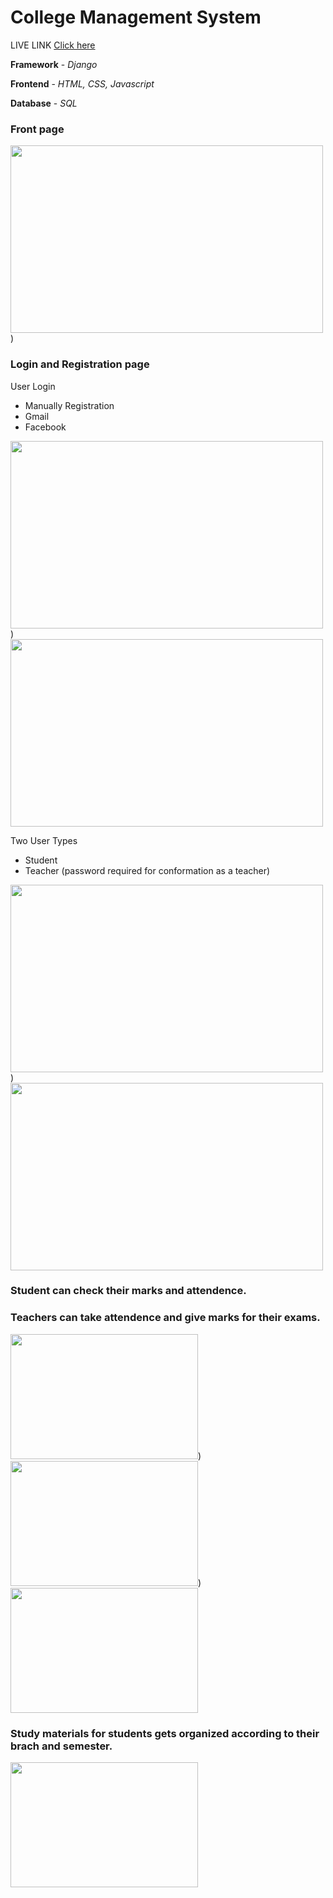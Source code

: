 # College Management System
LIVE LINK [Click here](https://attendence-sheet.herokuapp.com/)
 
 **Framework** - *Django*
 
 
 **Frontend** - *HTML, CSS, Javascript*
 
 
 **Database** - *SQL*
 
 ### Front page
 <img height="300" src="https://raw.githubusercontent.com/pycharm0422/attendence-sheet/main/sjcitCollegeManagement/Screenshot%20from%202022-10-23%2000-36-18.png" width="500">)

 ### Login and Registration page
User Login
- Manually Registration
- Gmail 
- Facebook

 <img height="300" src="https://github.com/pycharm0422/attendence-sheet/blob/main/sjcitCollegeManagement/Screenshot%20from%202022-10-23%2000-36-40.png" width="500">)
 <img height="300" src="https://github.com/pycharm0422/attendence-sheet/blob/main/sjcitCollegeManagement/Screenshot%20from%202022-10-23%2000-37-01.png" width="500">

Two User Types
- Student
- Teacher (password required for conformation as a teacher)

 <img height="300" src="https://github.com/pycharm0422/attendence-sheet/blob/main/sjcitCollegeManagement/Screenshot%20from%202022-10-23%2000-37-13.png" width="500">)
 <img height="300" src="https://github.com/pycharm0422/attendence-sheet/blob/main/sjcitCollegeManagement/Screenshot%20from%202022-10-23%2000-39-45.png" width="500">
 
 ### Student can check their marks and attendence.
 ### Teachers can take attendence and give marks for their exams.


 <img height="200" src="https://github.com/pycharm0422/attendence-sheet/blob/main/sjcitCollegeManagement/Screenshot%20from%202022-10-23%2000-38-43.png" width="300">)
 <img height="200" src="https://github.com/pycharm0422/attendence-sheet/blob/main/sjcitCollegeManagement/Screenshot%20from%202022-10-23%2000-38-22.png" width="300">)
 <img height="200" src="https://github.com/pycharm0422/attendence-sheet/blob/main/sjcitCollegeManagement/Screenshot%20from%202022-10-23%2000-39-18.png" width="300">
  
  ### Study materials for students gets organized according to their brach and semester.
   <img height="200" src="https://github.com/pycharm0422/attendence-sheet/blob/main/sjcitCollegeManagement/Screenshot%20from%202022-10-23%2000-39-52.png" width="300">
